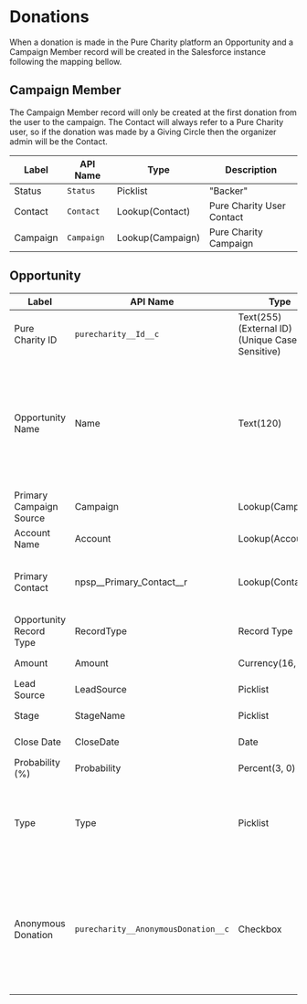 # Donations

When a donation is made in the Pure Charity platform an Opportunity and a Campaign Member record will be created in the Salesforce instance following the mapping bellow.

## Campaign Member

The Campaign Member record will only be created at the first donation from the user to the campaign. The Contact will always refer to a Pure Charity user, so if the donation was made by a Giving Circle then the organizer admin will be the Contact.

Label | API Name | Type | Description
--- | --- | --- | ---
Status | `Status` | Picklist | "Backer"
Contact | `Contact` | Lookup(Contact) | Pure Charity User Contact
Campaign | `Campaign` | Lookup(Campaign) | Pure Charity Campaign

## Opportunity

Label | API Name | Type | Description
--- | --- | --- | ---
Pure Charity ID | `purecharity__Id__c` | Text(255) (External ID) (Unique Case Sensitive) | Internal Pure Charity ID
Opportunity Name | Name | Text(120) | A combination of Donor and Campaign name separated by a dash (i.e.: "John Doe - Some Fundraiser")
Primary Campaign Source | Campaign | Lookup(Campaign) | Pure Charity Campaign
Account Name | Account | Lookup(Account) | Donor Account
Primary Contact | npsp__Primary_Contact__r | Lookup(Contact) | Donor Contact (Nonprofit Starter Pack)
Opportunity Record Type | RecordType | Record Type | "Pure Charity Donation"
Amount | Amount | Currency(16, 2) | Donation amount
Lead Source | LeadSource | Picklist | "Fundraiser"
Stage | StageName | Picklist | "Closed Won"
Close Date | CloseDate | Date | Donation date
Probability (%) | Probability | Percent(3, 0) | "100%"
Type | Type | Picklist | "Recurring" for recurring donations and "One Time" for single donation
Anonymous Donation | `purecharity__AnonymousDonation__c` | Checkbox | `true` when donor decided to do not share his donation amount, email, and location with the fundraiser organizer
